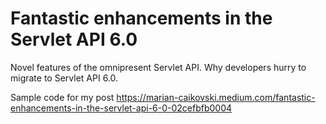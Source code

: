 # Fantastic enhancements in the Servlet API 6.0
Novel features of the omnipresent Servlet API. Why developers hurry to migrate to Servlet API 6.0.

Sample code for my post https://marian-caikovski.medium.com/fantastic-enhancements-in-the-servlet-api-6-0-02cefbfb0004